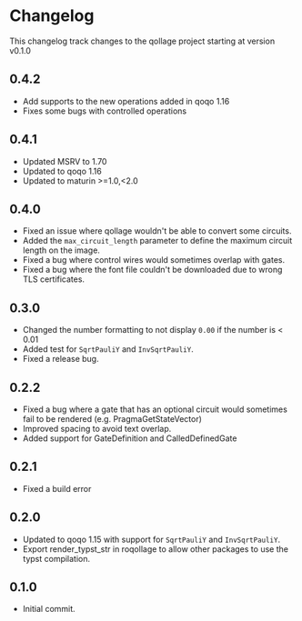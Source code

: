 # Changelog

This changelog track changes to the qollage project starting at version v0.1.0

## 0.4.2

* Add supports to the new operations added in qoqo 1.16
* Fixes some bugs with controlled operations

## 0.4.1

* Updated MSRV to 1.70
* Updated to qoqo 1.16
* Updated to maturin >=1.0,<2.0

## 0.4.0

* Fixed an issue where qollage wouldn't be able to convert some circuits.
* Added the `max_circuit_length` parameter to define the maximum circuit length on the image.
* Fixed a bug where control wires would sometimes overlap with gates.
* Fixed a bug where the font file couldn't be downloaded due to wrong TLS certificates.

## 0.3.0

* Changed the number formatting to not display `0.00` if the number is < 0.01
* Added test for `SqrtPauliY` and `InvSqrtPauliY`.
* Fixed a release bug.

## 0.2.2

* Fixed a bug where a gate that has an optional circuit would sometimes fail to be rendered (e.g. PragmaGetStateVector)
* Improved spacing to avoid text overlap.
* Added support for GateDefinition and CalledDefinedGate

## 0.2.1

* Fixed a build error

## 0.2.0

* Updated to qoqo 1.15 with support for `SqrtPauliY` and `InvSqrtPauliY`.
* Export render_typst_str in roqollage to allow other packages to use the typst compilation.

## 0.1.0

* Initial commit.
